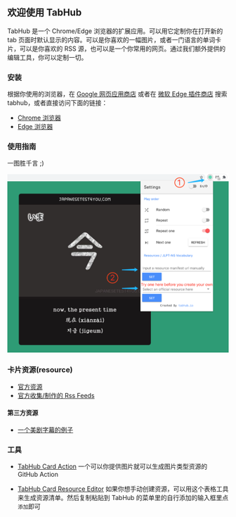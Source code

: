 ## 欢迎使用 TabHub

TabHub 是一个 Chrome/Edge 浏览器的扩展应用。可以用它定制你在打开新的 tab 页面时默认显示的内容。可以是你喜欢的一幅图片，或者一门语言的单词卡片，可以是你喜欢的 RSS 源，也可以是一个你常用的网页。通过我们额外提供的编辑工具，你可以定制一切。

### 安装

根据你使用的浏览器，在 [Google 网页应用商店](https://chrome.google.com/webstore/category/extensions) 或者在 [微软 Edge 插件商店](https://microsoftedge.microsoft.com/addons/Microsoft-Edge-Extensions-Home) 搜索 tabhub，或者直接访问下面的链接：

* [Chrome 浏览器](https://chrome.google.com/webstore/detail/tabhub/eolilpdjccnmkecllnlpomoaommkcdkb)
* [Edge 浏览器](https://microsoftedge.microsoft.com/addons/detail/tabhub/lfdmjefnjlbniodnbgjmadjdjgcofdef)

### 使用指南

一图胜千言 ;)

![alt text](https://raw.githubusercontent.com/tabhub/cards/master/help/guide/images/welcome.png "TabHub Usage")


### 卡片资源(resource)

* [官方资源](https://github.com/tabhub/cards)
* [官方收集/制作的 Rss Feeds](https://github.com/tabhub/rss-feeds)

#### 第三方资源

* [一个美剧字幕的例子](https://github.com/MeiJuMi/subtitle-cards)

### 工具

* [TabHub Card Action](https://github.com/tabhub/tabhub-card-action) 一个可以你提供图片就可以生成图片类型资源的 GitHub Action

* [TabHub Card Resource Editor](https://tabhub.io/editor/) 如果你想手动创建资源，可以用这个表格工具来生成资源清单。然后复制粘贴到 TabHub 的菜单里的自行添加的输入框里点`添加`即可
